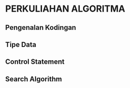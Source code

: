 # PERKULIAHAN ALGORITMA

## Pengenalan Kodingan
## Tipe Data
## Control Statement
## Search Algorithm
